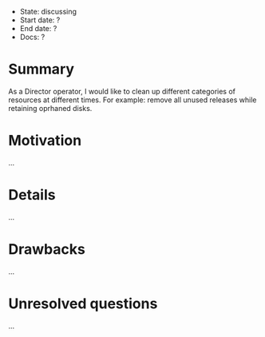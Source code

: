 - State: discussing
- Start date: ?
- End date: ?
- Docs: ?

# Summary

As a Director operator, I would like to clean up different categories of resources at different times. For example: remove all unused releases while retaining oprhaned disks.

# Motivation

...

# Details

...

# Drawbacks

...

# Unresolved questions

...
